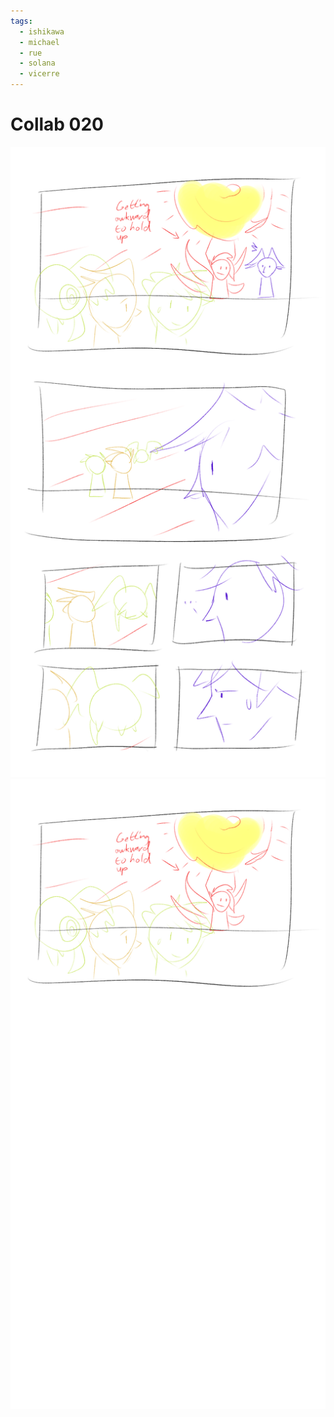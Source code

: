 ```yaml
---
tags:
  - ishikawa
  - michael
  - rue
  - solana
  - vicerre
---
```


# Collab 020

<img src="assets/2025-04-01_panel-032.png">

<img src="assets/2025-04-01_panel-033.png">
